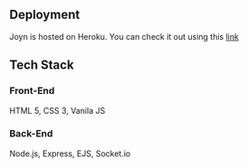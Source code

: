

## Deployment

Joyn is hosted on Heroku. You can check it out using this [link]()

## Tech Stack

### Front-End

HTML 5, CSS 3, Vanila JS

### Back-End

Node.js, Express, EJS, Socket.io

